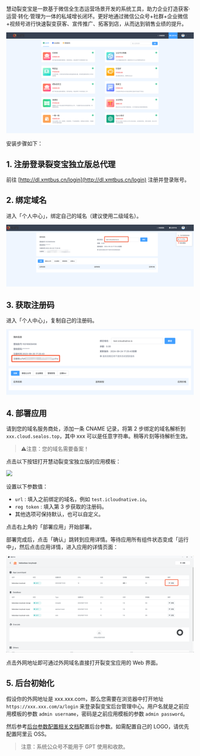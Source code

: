 慧动裂变宝是一款基于微信全生态运营场景开发的系统工具，助力企业打造获客·运营·转化·管理为一体的私域增长闭环。更好地通过微信公众号+社群+企业微信+视频号进行快速裂变获客、宣传推广、拓客到店，从而达到销售业绩的提升。

![](./liebianbao1.png)

安装步骤如下：

## 1. 注册登录裂变宝独立版总代理

前往 [http://dl.xmtbus.cn/login](http://dl.xmtbus.cn/login) 注册并登录账号。

## 2. 绑定域名

进入「个人中心」，绑定自己的域名（建议使用二级域名）。

![](./liebianbao2.png)

## 3. 获取注册码

进入「个人中心」，复制自己的注册码。

![](./liebianbao3.png)

## 4. 部署应用

请到您的域名服务商处，添加一条 CNAME 记录，将第 2 步绑定的域名解析到 `xxx.cloud.sealos.top`，其中 xxx 可以是任意字符串。稍等片刻等待解析生效。

> ⚠️注意：您的域名需要备案！

点击以下按钮打开慧动裂变宝独立版的应用模板：

[![](https://cdn.jsdelivr.us/gh/labring-actions/templates@main/Deploy-on-Sealos.svg)](https://cloud.sealos.top/?openapp=system-fastdeploy%3FtemplateName%3Dliebianbao)

设置以下参数值：

+ `url` : 填入之前绑定的域名，例如 `test.icloudnative.io`。
+ `reg token` : 填入第 3 步获取的注册码。
+ 其他选项可保持默认，也可以自定义。

点击右上角的「部署应用」开始部署。

部署完成后，点击「确认」跳转到应用详情。等待应用所有组件状态变成「运行中」，然后点击应用详情，进入应用的详情页面：

![](./liebianbao4.png)

点击外网地址即可通过外网域名直接打开裂变宝应用的 Web 界面。

## 5. 后台初始化

假设你的外网地址是 xxx.xxx.com，那么您需要在浏览器中打开地址 `https://xxx.xxx.com/a/login` 来登录裂变宝后台管理中心。用户名就是之前应用模板的参数 `admin username`，密码是之前应用模板的参数 `admin password`。

然后参考[后台参数配置相关文档](https://www.yuque.com/hdkj/xqkchd?)配置后台参数。如需配置自己的 LOGO，请优先配置阿里云 OSS。

> 注意：系统公众号不能用于 GPT 使用和收款。

